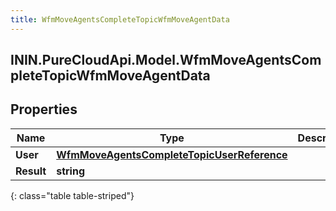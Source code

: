 ```yaml
---
title: WfmMoveAgentsCompleteTopicWfmMoveAgentData
---
```

## ININ.PureCloudApi.Model.WfmMoveAgentsCompleteTopicWfmMoveAgentData

## Properties

|Name | Type | Description | Notes|
|------------ | ------------- | ------------- | -------------|
| **User** | [**WfmMoveAgentsCompleteTopicUserReference**](WfmMoveAgentsCompleteTopicUserReference.html) |  | [optional] |
| **Result** | **string** |  | [optional] |
{: class="table table-striped"}


